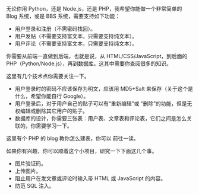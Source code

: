 无论你用 Python，还是 Node.js，还是 PHP，我希望你能做一个非常简单的 Blog 系统，或是 BBS 系统，需要支持如下功能：
- 用户登录和注册（不需密码找回）。
- 用户发贴（不需要支持富文本，只需要支持纯文本）。
- 用户评论（不需要支持富文本，只需要支持纯文本）。

你需要从前端一直做到后端，也就是说，从 HTML/CSS/JavaScript，到后面的 PHP（Python/Node.js），再到数据库。这其中需要你查阅很多的知识。

这里有几个技术点你需要关注一下。
- 用户登录时的密码不应该保存为明文，应该用 MD5+Salt 来保存（关于这个是什么，希望你能自行 Google）。
- 用户登录后，对于用户自己的贴子可以有“重新编辑”或 “删除”的功能，但是无权编辑或删除其它用户的贴子。
- 数据库的设计，你需要三张表：用户表、文章表和评论表，它们之间是怎么关联的，你需要学习一下。

这里有个 PHP 的 blog 教你怎么建表，你可以 前往一读。

如果你有兴趣，你可以顺着这个小项目，研究一下下面这几个事。
- 图片验证码。
- 上传图片。
- 阻止用户在发文章或评论时输入带 HTML 或 JavaScript 的内容。
- 防范 SQL 注入。